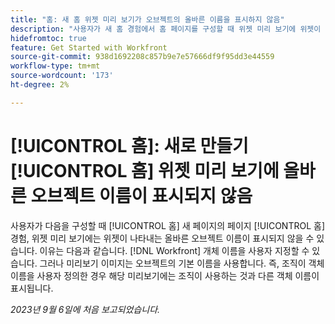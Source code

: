 ```yaml
---
title: "홈: 새 홈 위젯 미리 보기가 오브젝트의 올바른 이름을 표시하지 않음"
description: "사용자가 새 홈 경험에서 홈 페이지를 구성할 때 위젯 미리 보기에 위젯이 나타내는 올바른 오브젝트 이름이 표시되지 않을 수 있습니다. Workfront에서 개체 이름을 사용자 지정할 수 있기 때문입니다. 그러나 미리보기 이미지는 오브젝트의 기본 이름을 사용합니다. 즉, 조직이 객체의 이름을 사용자 정의한 경우 해당 미리보기에 조직이 사용하는 것과 다른 객체 이름이 표시됩니다."
hidefromtoc: true
feature: Get Started with Workfront
source-git-commit: 938d1692208c857b9e7e57666df9f95dd3e44559
workflow-type: tm+mt
source-wordcount: '173'
ht-degree: 2%

---
```



# [!UICONTROL 홈]: 새로 만들기 [!UICONTROL 홈] 위젯 미리 보기에 올바른 오브젝트 이름이 표시되지 않음

사용자가 다음을 구성할 때 [!UICONTROL 홈] 새 페이지의 페이지 [!UICONTROL 홈] 경험, 위젯 미리 보기에는 위젯이 나타내는 올바른 오브젝트 이름이 표시되지 않을 수 있습니다. 이유는 다음과 같습니다. [!DNL Workfront] 개체 이름을 사용자 지정할 수 있습니다. 그러나 미리보기 이미지는 오브젝트의 기본 이름을 사용합니다. 즉, 조직이 객체 이름을 사용자 정의한 경우 해당 미리보기에는 조직이 사용하는 것과 다른 객체 이름이 표시됩니다.

_2023년 9월 6일에 처음 보고되었습니다._

